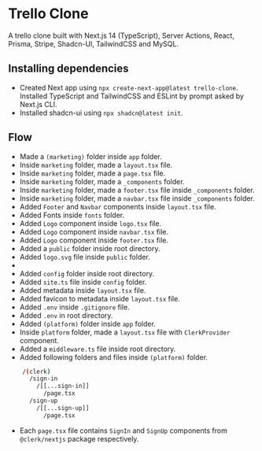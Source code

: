 # Trello Clone

A trello clone built with Next.js 14 (TypeScript), Server Actions, React, Prisma, Stripe, Shadcn-UI, TailwindCSS and MySQL.

## Installing dependencies

- Created Next app using `npx create-next-app@latest trello-clone`. Installed TypeScript and TailwindCSS and ESLint by prompt asked by Next.js CLI.
- Installed shadcn-ui using `npx shadcn@latest init`.

## Flow

- Made a `(marketing)` folder inside `app` folder.
- Inside `marketing` folder, made a `layout.tsx` file.
- Inside `marketing` folder, made a `page.tsx` file.
- Inside `marketing` folder, made a `_components` folder.
- Inside `marketing` folder, made a `footer.tsx` file inside `_components` folder.
- Inside `marketing` folder, made a `navbar.tsx` file inside `_components` folder.
- Added `Footer` and `Navbar` components inside `layout.tsx` file.
- Added Fonts inside `fonts` folder.
- Added `Logo` component inside `logo.tsx` file.
- Added `Logo` component inside `navbar.tsx` file.
- Added `Logo` component inside `footer.tsx` file.
- Added a `public` folder inside root directory.
- Added `logo.svg` file inside `public` folder.
-
- Added `config` folder inside root directory.
- Added `site.ts` file inside `config` folder.
- Added metadata inside `layout.tsx` file.
- Added favicon to metadata inside `layout.tsx` file.
- Added `.env` inside `.gitignore` file.
- Added `.env` in root directory.
- Added `(platform)` folder inside `app` folder.
- Inside `platform` folder, made a `layout.tsx` file with `ClerkProvider` component.
- Added a `middleware.ts` file inside root directory.
- Added following folders and files inside `(platform)` folder.

```bash
    /(clerk)
      /sign-in
        /[[...sign-in]]
          /page.tsx
      /sign-up
        /[[...sign-up]]
          /page.tsx
```

- Each `page.tsx` file contains `SignIn` and `SignUp` components from `@clerk/nextjs` package respectively.
